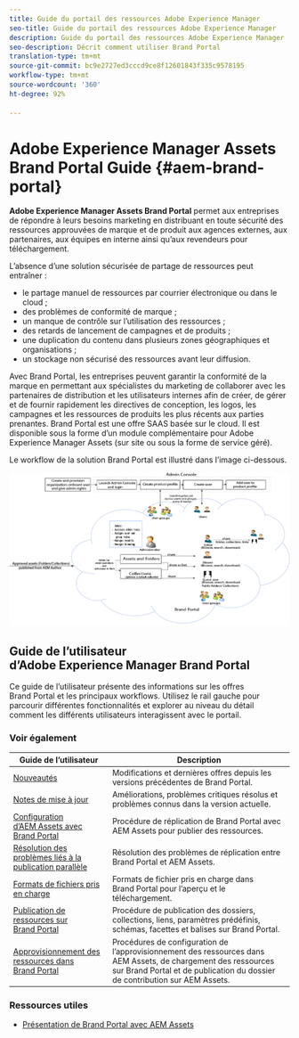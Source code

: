 ```yaml
---
title: Guide du portail des ressources Adobe Experience Manager
seo-title: Guide du portail des ressources Adobe Experience Manager
description: Guide du portail des ressources Adobe Experience Manager
seo-description: Décrit comment utiliser Brand Portal
translation-type: tm+mt
source-git-commit: bc9e2727ed3cccd9ce8f12601843f335c9578195
workflow-type: tm+mt
source-wordcount: '360'
ht-degree: 92%

---
```



# Adobe Experience Manager Assets Brand Portal Guide {#aem-brand-portal}

**Adobe Experience Manager Assets Brand Portal** permet aux entreprises de répondre à leurs besoins marketing en distribuant en toute sécurité des ressources approuvées de marque et de produit aux agences externes, aux partenaires, aux équipes en interne ainsi qu’aux revendeurs pour téléchargement.

L’absence d’une solution sécurisée de partage de ressources peut entraîner :

* le partage manuel de ressources par courrier électronique ou dans le cloud ;
* des problèmes de conformité de marque ;
* un manque de contrôle sur l’utilisation des ressources ;
* des retards de lancement de campagnes et de produits ;
* une duplication du contenu dans plusieurs zones géographiques et organisations ;
* un stockage non sécurisé des ressources avant leur diffusion.

Avec Brand Portal, les entreprises peuvent garantir la conformité de la marque en permettant aux spécialistes du marketing de collaborer avec les partenaires de distribution et les utilisateurs internes afin de créer, de gérer et de fournir rapidement les directives de conception, les logos, les campagnes et les ressources de produits les plus récents aux parties prenantes.
Brand Portal est une offre SAAS basée sur le cloud. Il est disponible sous la forme d’un module complémentaire pour Adobe Experience Manager Assets (sur site ou sous la forme de service géré).

Le workflow de la solution Brand Portal est illustré dans l’image ci-dessous.

![](assets/BPWorkflow1.png)

## Guide de l’utilisateur d’Adobe Experience Manager Brand Portal

Ce guide de l’utilisateur présente des informations sur les offres Brand Portal et les principaux workflows. Utilisez le rail gauche pour parcourir différentes fonctionnalités et explorer au niveau du détail comment les différents utilisateurs interagissent avec le portail.

### Voir également

| Guide de l’utilisateur | Description |
|--- |---|
| [Nouveautés](whats-new.md) | Modifications et dernières offres depuis les versions précédentes de Brand Portal. |
| [Notes de mise à jour](brand-portal-release-notes.md) | Améliorations, problèmes critiques résolus et problèmes connus dans la version actuelle. |
| [Configuration d’AEM Assets avec Brand Portal](../using/configure-aem-assets-with-brand-portal.md) | Procédure de réplication de Brand Portal avec AEM Assets pour publier des ressources. |
| [Résolution des problèmes liés à la publication parallèle](troubleshoot-parallel-publishing.md) | Résolution des problèmes de réplication entre Brand Portal et AEM Assets. |
| [Formats de fichiers pris en charge](brand-portal-supported-formats.md) | Formats de fichier pris en charge dans Brand Portal pour l’aperçu et le téléchargement. |
| [Publication de ressources sur Brand Portal](brand-portal-sharing-folders.md) | Procédure de publication des dossiers, collections, liens, paramètres prédéfinis, schémas, facettes et balises sur Brand Portal. |
| [Approvisionnement des ressources dans Brand Portal](brand-portal-asset-sourcing.md) | Procédures de configuration de l’approvisionnement des ressources dans AEM Assets, de chargement des ressources sur Brand Portal et de publication du dossier de contribution sur AEM Assets. |

### Ressources utiles

* [Présentation de Brand Portal avec AEM Assets](https://docs.adobe.com/content/help/fr-FR/experience-manager-brand-portal/using/home.html)
